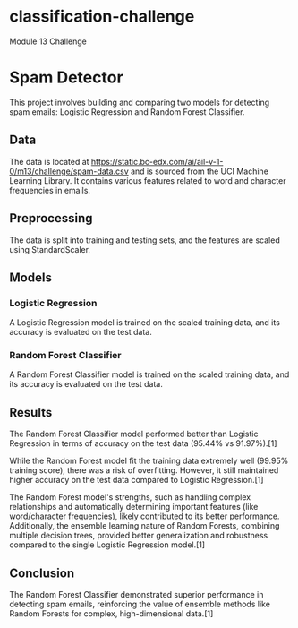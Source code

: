 # classification-challenge
Module 13 Challenge 

# Spam Detector

This project involves building and comparing two models for detecting spam emails: Logistic Regression and Random Forest Classifier.

## Data

The data is located at https://static.bc-edx.com/ai/ail-v-1-0/m13/challenge/spam-data.csv and is sourced from the UCI Machine Learning Library. It contains various features related to word and character frequencies in emails.

## Preprocessing

The data is split into training and testing sets, and the features are scaled using StandardScaler.

## Models

### Logistic Regression

A Logistic Regression model is trained on the scaled training data, and its accuracy is evaluated on the test data.

### Random Forest Classifier

A Random Forest Classifier model is trained on the scaled training data, and its accuracy is evaluated on the test data.

## Results

The Random Forest Classifier model performed better than Logistic Regression in terms of accuracy on the test data (95.44% vs 91.97%).[1]

While the Random Forest model fit the training data extremely well (99.95% training score), there was a risk of overfitting. However, it still maintained higher accuracy on the test data compared to Logistic Regression.[1]

The Random Forest model's strengths, such as handling complex relationships and automatically determining important features (like word/character frequencies), likely contributed to its better performance. Additionally, the ensemble learning nature of Random Forests, combining multiple decision trees, provided better generalization and robustness compared to the single Logistic Regression model.[1]

## Conclusion

The Random Forest Classifier demonstrated superior performance in detecting spam emails, reinforcing the value of ensemble methods like Random Forests for complex, high-dimensional data.[1]
```
